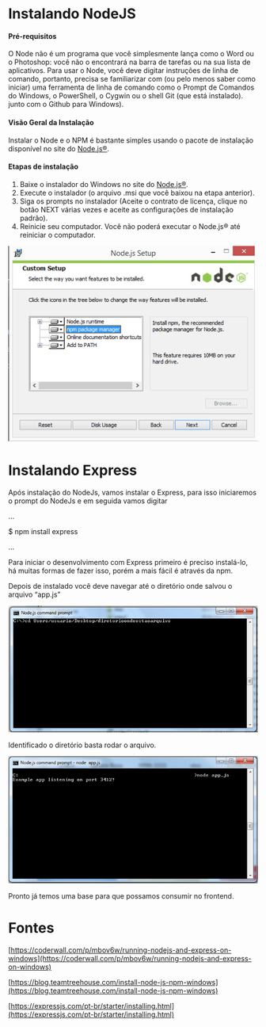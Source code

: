 # Instalando NodeJS

#### Pré-requisitos
O Node não é um programa que você simplesmente lança como o Word ou o Photoshop: você não o encontrará na barra de tarefas ou na sua lista de aplicativos. Para usar o Node, você deve digitar instruções de linha de comando, portanto, precisa se familiarizar com (ou pelo menos saber como iniciar) uma ferramenta de linha de comando como o Prompt de Comandos do Windows, o PowerShell, o Cygwin ou o shell Git (que está instalado). junto com o Github para Windows).

#### Visão Geral da Instalação
Instalar o Node e o NPM é bastante simples usando o pacote de instalação disponível no site do [Node.js®]( https://nodejs.org/en/download/).

#### Etapas de instalação
1.	Baixe o instalador do Windows no site do [Node.js®]( https://nodejs.org/en/download/).
2.	Execute o instalador (o arquivo .msi que você baixou na etapa anterior).
3.	Siga os prompts no instalador (Aceite o contrato de licença, clique no botão NEXT várias vezes e aceite as configurações de instalação padrão).
4.	Reinicie seu computador. Você não poderá executar o Node.js® até reiniciar o computador.

![](https://github.com/gilsonroberto/testePP/blob/master/backend/png/installerNode.png)

# Instalando Express
Após instalação do NodeJs, vamos instalar o Express, para isso iniciaremos o prompt do NodeJs e em  seguida vamos digitar

...

$ npm install express

...


Para iniciar o desenvolvimento com Express primeiro é preciso instalá-lo, há muitas formas de fazer isso, porém a mais fácil é através da npm.

Depois de instalado você deve navegar até o diretório onde salvou o arquivo “app.js”


![]( https://github.com/gilsonroberto/testePP/blob/master/backend/png/express1.PNG)

Identificado o diretório basta rodar o arquivo.


![]( https://github.com/gilsonroberto/testePP/blob/master/backend/png/express.png)

Pronto já temos uma base para que possamos consumir no frontend.


# Fontes 

[https://coderwall.com/p/mbov6w/running-nodejs-and-express-on-windows](https://coderwall.com/p/mbov6w/running-nodejs-and-express-on-windows)

[https://blog.teamtreehouse.com/install-node-js-npm-windows](https://blog.teamtreehouse.com/install-node-js-npm-windows)

[https://expressjs.com/pt-br/starter/installing.html](https://expressjs.com/pt-br/starter/installing.html)


